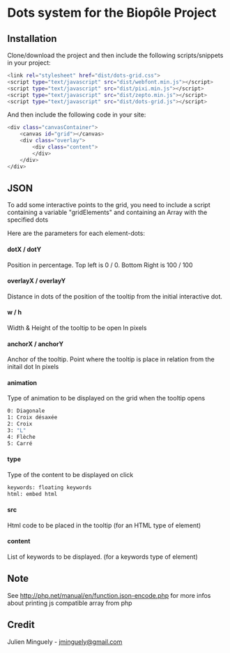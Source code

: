 # Dots system for the Biopôle Project

## Installation
Clone/download the project and then include the following scripts/snippets in your project:
```sh
<link rel="stylesheet" href="dist/dots-grid.css">
<script type="text/javascript" src="dist/webfont.min.js"></script>
<script type="text/javascript" src="dist/pixi.min.js"></script>
<script type="text/javascript" src="dist/zepto.min.js"></script>
<script type="text/javascript" src="dist/dots-grid.js"></script>
```

And then include the following code in your site:
```sh
<div class="canvasContainer">
	<canvas id="grid"></canvas> 
	<div class="overlay">
		<div class="content">
		</div>
	</div>
</div>
```

## JSON
To add some interactive points to the grid, you need to include a script containing a variable "gridElements" and containing an Array with the specified dots

Here are the parameters for each element-dots:

#### dotX / dotY
Position in percentage. 
Top left is 0 / 0. 
Bottom Right is 100 / 100

#### overlayX / overlayY
Distance in dots of the position of the tooltip from the initial interactive dot. 

#### w / h
Width & Height of the tooltip to be open
In pixels

#### anchorX / anchorY
Anchor of the tooltip. Point where the tooltip is place in relation from the initail dot
In pixels

#### animation
Type of animation to be displayed on the grid when the tooltip opens
```sh
0: Diagonale
1: Croix désaxée
2: Croix 
3: "L"
4: Flèche
5: Carré
```

#### type
Type of the content to be displayed on click
```sh
keywords: floating keywords
html: embed html
```

#### src
Html code to be placed in the tooltip (for an HTML type of element)

#### content
List of keywords to be displayed. (for a keywords type of element)

## Note

See http://php.net/manual/en/function.json-encode.php for more infos about printing js compatible array from php

## Credit
Julien Minguely - jminguely@gmail.com


